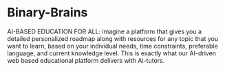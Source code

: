# Binary-Brains
AI-BASED EDUCATION FOR ALL:
imagine a platform that gives you a detailed personalized roadmap along with resources for any topic that you want to learn, based on your individual needs, time constraints, preferable language, and current knowledge level. This is exactly what our AI-driven web based educational platform delivers with Ai-tutors.
